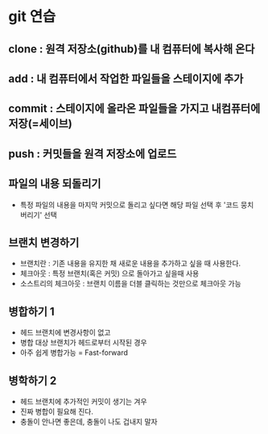 # git 연습

## clone : 원격 저장소(github)를 내 컴퓨터에 복사해 온다

## add : 내 컴퓨터에서 작업한 파일들을 스테이지에 추가

## commit : 스테이지에 올라온 파일들을 가지고 내컴퓨터에 저장(=세이브)

## push : 커밋들을 원격 저장소에 업로드

## 파일의 내용 되돌리기

- 특정 파일의 내용을 마지막 커밋으로 돌리고 싶다면 해당 파일 선택 후 '코드 뭉치 버리기' 선택

## 브랜치 변경하기

- 브랜치란 : 기존 내용을 유지한 채 새로운 내용을 추가하고 싶을 때 사용한다.
- 체크아웃 : 특정 브랜치(혹은 커밋) 으로 돌아가고 싶을때 사용
- 소스트리의 체크아웃 : 브랜치 이름을 더블 클릭하는 것만으로 체크아웃 가능

## 병합하기 1

- 헤드 브랜치에 변경사항이 없고
- 병합 대상 브랜치가 헤드로부터 시작된 경우
- 아주 쉽게 병합가능 = Fast-forward

## 병학하기 2

- 헤드 브랜치에 추가적인 커밋이 생기는 겨우
- 진짜 병합이 필요해 진다.
- 충돌이 안나면 좋은데, 충돌이 나도 겁내지 말자
